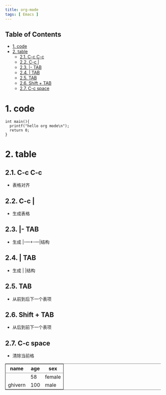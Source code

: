 ```yaml
---
title: org-mode
tags: [ Emacs ]
---
```


<div id="table-of-contents">
<h2>Table of Contents</h2>
<div id="text-table-of-contents">
<ul>
<li><a href="#sec-1">1. code</a></li>
<li><a href="#sec-2">2. table</a>
<ul>
<li><a href="#sec-2-1">2.1. C-c C-c</a></li>
<li><a href="#sec-2-2">2.2. C-c |</a></li>
<li><a href="#sec-2-3">2.3. |- TAB</a></li>
<li><a href="#sec-2-4">2.4. | TAB</a></li>
<li><a href="#sec-2-5">2.5. TAB</a></li>
<li><a href="#sec-2-6">2.6. Shift + TAB</a></li>
<li><a href="#sec-2-7">2.7. C-c space</a></li>
</ul>
</li>
</ul>
</div>
</div>

# 1. code<a id="sec-1" name="sec-1"></a>

    int main(){
      printf("hello org mode\n");
      return 0;
    }

# 2. table<a id="sec-2" name="sec-2"></a>

## 2.1. C-c C-c<a id="sec-2-1" name="sec-2-1"></a>

-   表格对齐

## 2.2. C-c |<a id="sec-2-2" name="sec-2-2"></a>

-   生成表格

## 2.3. |- TAB<a id="sec-2-3" name="sec-2-3"></a>

-   生成 |-&#x2014;+-&#x2014;|结构

## 2.4. | TAB<a id="sec-2-4" name="sec-2-4"></a>

-   生成 |     |结构

## 2.5. TAB<a id="sec-2-5" name="sec-2-5"></a>

-   从前到后下一个表项

## 2.6. Shift + TAB<a id="sec-2-6" name="sec-2-6"></a>

-   从后到前下一个表项

## 2.7. C-c space<a id="sec-2-7" name="sec-2-7"></a>

-   清除当前格

<table border="2" cellspacing="0" cellpadding="6" rules="groups" frame="hsides">


<colgroup>
<col  class="left" />

<col  class="right" />

<col  class="left" />
</colgroup>
<thead>
<tr>
<th scope="col" class="left">name</th>
<th scope="col" class="right">age</th>
<th scope="col" class="left">sex</th>
</tr>
</thead>

<tbody>
<tr>
<td class="left">&#xa0;</td>
<td class="right">58</td>
<td class="left">female</td>
</tr>


<tr>
<td class="left">ghivern</td>
<td class="right">100</td>
<td class="left">male</td>
</tr>
</tbody>
</table>
